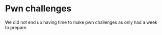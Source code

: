 # Pwn challenges

We did not end up having time to make pwn challenges as only had a week to prepare.
